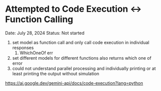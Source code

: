 # Attempted to Code Execution ↔ Function Calling

Date: July 28, 2024
Status: Not started

1. set model as function call and only call code execution in individual responses
    1. WhichOneOf err
2. set different models for different functions also returns which one of error
3. could not understand parallel processing and individually printing or at least printing the output without simulation

https://ai.google.dev/gemini-api/docs/code-execution?lang=python